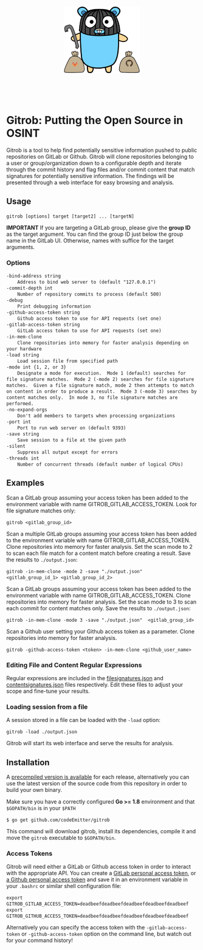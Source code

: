 <p align="center">
  <img src="./static/images/gopher_full.png" alt="Gitrob" width="200" />
</p>
<br />
<br />
<br />

# Gitrob: Putting the Open Source in OSINT

Gitrob is a tool to help find potentially sensitive information pushed to public repositories on GitLab or Github. Gitrob will clone repositories belonging to a user or group/organization down to a configurable depth and iterate through the commit history and flag files and/or commit content that match signatures for potentially sensitive information. The findings will be presented through a web interface for easy browsing and analysis.

## Usage

    gitrob [options] target [target2] ... [targetN]

**IMPORTANT** If you are targeting a GitLab group, please give the **group ID** as the target argument.  You can find the group ID just below the group name in the GitLab UI.  Otherwise, names with suffice for the target arguments.

### Options

```
-bind-address string
    Address to bind web server to (default "127.0.0.1")
-commit-depth int
    Number of repository commits to process (default 500)
-debug
    Print debugging information
-github-access-token string
    Github access token to use for API requests (set one)
-gitlab-access-token string
    GitLab access token to use for API requests (set one)
-in-mem-clone
    Clone repositories into memory for faster analysis depending on your hardware
-load string
    Load session file from specified path
-mode int {1, 2, or 3}
    Designate a mode for execution.  Mode 1 (default) searches for file signature matches.  Mode 2 (-mode 2) searches for file signature matches.  Given a file signature match, mode 2 then attempts to match on content in order to produce a result.  Mode 3 (-mode 3) searches by content matches only.  In mode 3, no file signature matches are performed.
-no-expand-orgs
    Don't add members to targets when processing organizations
-port int
    Port to run web server on (default 9393)
-save string
    Save session to a file at the given path
-silent
    Suppress all output except for errors
-threads int
    Number of concurrent threads (default number of logical CPUs)
```

## Examples

Scan a GitLab group assuming your access token has been added to the environment variable with name GITROB_GITLAB_ACCESS_TOKEN.  Look for file signature matches only:

    gitrob <gitlab_group_id>

Scan a multiple GitLab groups assuming your access token has been added to the environment variable with name GITROB_GITLAB_ACCESS_TOKEN.  Clone repositories into memory for faster analysis.  Set the scan mode to 2 to scan each file match for a content match before creating a result.  Save the results to `./output.json`:

    gitrob -in-mem-clone -mode 2 -save "./output.json"  <gitlab_group_id_1> <gitlab_group_id_2>

Scan a GitLab groups assuming your access token has been added to the environment variable with name GITROB_GITLAB_ACCESS_TOKEN.  Clone repositories into memory for faster analysis.  Set the scan mode to 3 to scan each commit for content matches only.  Save the results to `./output.json`:

    gitrob -in-mem-clone -mode 3 -save "./output.json"  <gitlab_group_id>

Scan a Github user setting your Github access token as a parameter.  Clone repositories into memory for faster analysis.

    gitrob -github-access-token <token> -in-mem-clone <github_user_name>

### Editing File and Content Regular Expressions

Regular expressions are included in the [filesignatures.json](./filesignatures.json) and [contentsignatures.json](./contentsignatures.json) files respectively.  Edit these files to adjust your scope and fine-tune your results.

### Loading session from a file

A session stored in a file can be loaded with the `-load` option:

    gitrob -load ./output.json

Gitrob will start its web interface and serve the results for analysis.

## Installation

A [precompiled version is available](https://github.com/codeEmitter/gitrob/releases) for each release, alternatively you can use the latest version of the source code from this repository in order to build your own binary.

Make sure you have a correctly configured **Go >= 1.8** environment and that `$GOPATH/bin` is in your `$PATH`

    $ go get github.com/codeEmitter/gitrob

This command will download gitrob, install its dependencies, compile it and move the `gitrob` executable to `$GOPATH/bin`.

### Access Tokens

Gitrob will need either a GitLab or Github access token in order to interact with the appropriate API.  You can create a [GitLab personal access token](https://docs.gitlab.com/ee/user/profile/personal_access_tokens.html), or [a Github personal access token](https://help.github.com/articles/creating-a-personal-access-token-for-the-command-line/) and save it in an environment variable in your `.bashrc` or similar shell configuration file:

    export GITROB_GITLAB_ACCESS_TOKEN=deadbeefdeadbeefdeadbeefdeadbeefdeadbeef
    export GITROB_GITHUB_ACCESS_TOKEN=deadbeefdeadbeefdeadbeefdeadbeefdeadbeef

Alternatively you can specify the access token with the `-gitlab-access-token` or `-github-access-token` option on the command line, but watch out for your command history!
